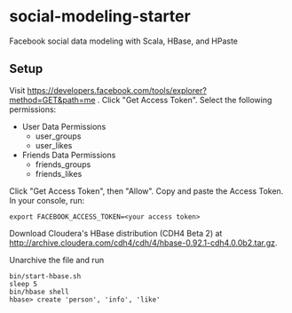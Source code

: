social-modeling-starter
=======================

Facebook social data modeling with Scala, HBase, and HPaste

Setup
-----------------------

Visit https://developers.facebook.com/tools/explorer?method=GET&path=me .
Click "Get Access Token". Select the following permissions:
* User Data Permissions
    * user_groups
    * user_likes
* Friends Data Permissions
    * friends_groups
    * friends_likes

Click "Get Access Token", then "Allow". Copy and paste the Access Token.
In your console, run:

    export FACEBOOK_ACCESS_TOKEN=<your access token>

Download Cloudera's HBase distribution (CDH4 Beta 2) at
http://archive.cloudera.com/cdh4/cdh/4/hbase-0.92.1-cdh4.0.0b2.tar.gz.

Unarchive the file and run

    bin/start-hbase.sh
    sleep 5
    bin/hbase shell
    hbase> create 'person', 'info', 'like'
